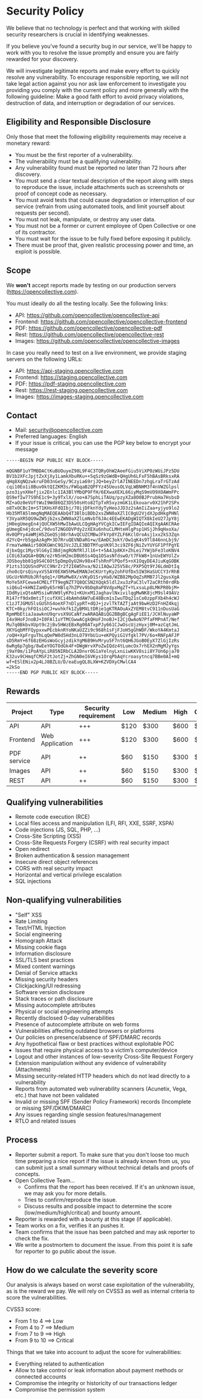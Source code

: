 # Security Policy

We believe that no technology is perfect and that working with skilled security researchers
is crucial in identifying weaknesses.

If you believe you've found a security bug in our service, we'll be happy to work with you
to resolve the issue promptly and ensure you are fairly rewarded for your discovery.

We will investigate legitimate reports and make every effort to quickly resolve any vulnerability.
To encourage responsible reporting, we will not take legal action against you nor ask law enforcement
to investigate you providing you comply with the current policy and more generally with the following guideline: Make a good faith effort to
avoid privacy violations, destruction of data, and interruption or degradation of our services.

## Eligibility and Responsible Disclosure

Only those that meet the following eligibility requirements may receive a monetary reward:

- You must be the first reporter of a vulnerability.
- The vulnerability must be a qualifying vulnerability.
- Any vulnerability found must be reported no later than 72 hours after discovery.
- You must send a clear textual description of the report along with steps to reproduce the issue, include attachments such as screenshots or proof of concept code as necessary.
- You must avoid tests that could cause degradation or interruption of our service (refrain from using automated tools, and limit yourself about requests per second).
- You must not leak, manipulate, or destroy any user data.
- You must not be a former or current employee of Open Collective or one of its contractor.
- You must wait for the issue to be fully fixed before exposing it publicly.
- There must be proof that, given realistic processing power and time, an exploit is possible.

## Scope

We **won't** accept reports made by testing on our production servers (https://opencollective.com).

You must ideally do all the testing locally. See the following links:

- API: https://github.com/opencollective/opencollective-api
- Frontend: https://github.com/opencollective/opencollective-frontend
- PDF: https://github.com/opencollective/opencollective-pdf
- Rest: https://github.com/opencollective/opencollective-rest
- Images: https://github.com/opencollective/opencollective-images

In case you really need to test on a live environment, we provide staging servers on the following URLs:

- API: https://api-staging.opencollective.com
- Frontend: https://staging.opencollective.com
- PDF: https://pdf-staging.opencollective.com
- Rest: https://rest-staging.opencollective.com
- Images: https://images-staging.opencollective.com

## Contact

- Mail: security@opencollective.com
- Preferred languages: English
- If your issue is critical, you can use the PGP key below to encrypt your message

```
-----BEGIN PGP PUBLIC KEY BLOCK-----

mQGNBF1uYTMBDACtKuBUOuyeZ98L9F4C3TQRyOhW2AeeFGiu5ViXP0zWUiJPz5DU
BV1b2XFcJpjtZxXjXy1LamkXbuRKu++5qSz9zGWdB+QHgUh6LFxF5hBAsBRksxRA
qHq8XqNQzwkruFD03nGeSy/9Czyia69rjJQ+beyZrlA7INEEDn7zhgLraTrGTzAd
cqi10Eo1i8Buv0ktQIZKM3s/FWGqaB2QPFYz45UeusOLVqLWBNHM3f4nVWZGlpsl
pzo3iynXHefjix2Enlc1IA3BlYMbQP9FfH/6EXwaXEXL66iyMqS9mVO9XOAWmFPc
QS9efIw77S9hE1c9+3y9TxlX//oo+A7SphLiTAUq/pzyXZa8O0BJPrubHa7HsbsD
MZ+aOz0eVUftWuI9Wd86QZ3DS50sHto82TpTxR5xyzmGK1LEkouarv0X21hP2SPx
o8TxOCBcIm+ST1KHsXFdQIbj/70ijDFknYdyTyHeoJJD3z2sAmIiZaa+yjyo9lo2
Hb35MTA5lmmgNqMAEQEAAbQ4T3BlbiBDb2xsZWN0aXZlIC0gU2VjdXJpdHkgPHNl
Y3VyaXR5QG9wZW5jb2xsZWN0aXZlLmNvbT6JAc4EEwEKADgWIQTX8kIeU27JpY8j
jH0egUmegEn4jQUCXW5hMwIbAwULCQgHAgYVCgkICwIEFgIDAQIeAQIXgAAKCRAe
gUmegEn4jdceC/9dvoT2NGODVPdy2zXEXu6nhuCLMHteHlgPsp1HSjJh9qHxoXa/
Hv0QPYy4aWMjH5ZGeQSj08rhAvQCUZCMBwJFkYp8YZLF6KclOroAsj1xx2kS3Zqn
d2YcQ+rb5gpAzAgM+3D7RruQEVNDaRG+w/EAmDC3okY/Ow1qK4s9Tl846nnLbj9/
FrmaYwHWAir50OKGWnC9QJVcJZLE3BDTMfupVK9l3ci9ZF6jNiZvYUYGF1PfPgYE
djbxQgc1Myc9lG6yI3BdjmgRONfRlJl16+t+5A4Jp8KX+ZhLei7YWjbFe3loKNV4
iCOi63aQGA+BQN/e2rN5nH2mcDBU6Ss4Qq1OSasNfdswO/t7FkW8+1nUxEWYUlZv
JDSboybb01g9S4C6Ot5pDmpOyU2Hv98x4TshRnPlPQof5+nX1OqyDE4JiuKqGOBK
P1zts31QUSndPVCC9NrZr2f2I6W5hva/N2iIAQwJ25V58c/PXP5Qt9YJ6LdmDtIq
zho0cQrsQinyxVS5AY0EXW5hMwEMANJeCKUrtyKy2ohFUfDx5IW3HaSUCCY3rRhB
UGcUrNVRUbJRfqdq1+/OMaMw8X/xVKyD1SryHa8/WZB82MpOqZsRMB7Jl2gusXgA
MoYe5XFCewa4CMELfTT9egNZT7Q8QCSN2XQqk5ldl2xu3zPaC3lvT2aCRth0rdRb
siQ6uI+kHNIZaHDy65rHBlq7hZPVv9bDq0aP8VdpxMgZT+YLxsuLp8LMKPR0bjM+
IDdRyixQteAM5siwRVW9lyKPo1+KUnxM1JaghavlNxivilqgMwNK8jcM9sl49AVz
R147rf9dx0mtiTjcufXXCi4bAmhdAW7uE48Bcm1sIwuTDq21sCo0zppFXb4h4cWJ
C1zJTJGMU5lsGUShS4oeXF7nDlypRT+dQJ+jzvlTkTAZTjaAt9bwHzD2FnHZ4kqj
KTC+0ky/hFO1siOCJ+wvhkfk1ZyBMXLtDRje1gKTRAOuAxZYEM8tvC911nDusUaG
RpmMbEtiaJaawknU9qrvsX9UCaNfzwARAQABiQG2BBgBCgAgFiEE1/JCHlNuyaWP
I4x9HoFJnoBJ+I0FAl1uYTMCGwwACgkQHoFJnoBJ+I2CjQwAoN7PfaFMPnAT/Nef
Mu7q0BkbvXUpt9c2jBv5HWzEBxRg00ATxpPJy661CJwOscUjzHyxj0M+azCqtJmL
XKYGqbMfFQypxxwPEcbknRYoNKaUZZi9c968h1sFjFJoH5gGhWDF/WkoYA4KmtaJ
/oQH+XpFrguThLqQePW0d5Hd3nLO79YbU1u+eKPQyiG1Vfgkl7PV/6o+RNFpAFJP
sD5RmY+6f68zEHGsWoGcyjzdikYgM6B9HvMryu5F7nt6QH6JGoB0EyX7ZlGjIzRs
6wRg6p7gbg/8wEeYOGTOdGk4F+DWgWrvXPoZwIQdz4tLumcOx7rhEX2nMgMJyYgs
j9aY0m/i1PoAYpLiR85NIRbCLA2DnvrOG1aYelnyLxniiwKKV8sii8Y7Un6pja70
K32uv9CHmqfCMSF2tJotZj+ZhGN0eI6VKys1OrqPbAqYcroasytncq7BBe0AI+mQ
wf+ESlENix2p4LJ8BZLU/D/eaEugQL8LXW+KZVDXyCMwlCA4
=2kSo
-----END PGP PUBLIC KEY BLOCK-----
```

## Rewards

| Project       | Type            | Security requirement | Low  | Medium | High  | Critical |
| ------------- | --------------- | -------------------- | ---- | ------ | ----- | -------- |
| API           | API             | +++                  | \$120 | \$300  | \$600 | \$1200    |
| Frontend      | Web Application | +++                  | \$120 | \$300  | \$600 | \$1200    |
| PDF service   | API             | ++                   | \$60 | \$150   | \$300 | \$600    |
| Images        | API             | ++                   | \$60 | \$150   | \$300 | \$600    |
| REST          | API             | ++                   | \$60 | \$150   | \$300  | \$600    |

## Qualifying vulnerabilities

- Remote code execution (RCE)
- Local files access and manipulation (LFI, RFI, XXE, SSRF, XSPA)
- Code injections (JS, SQL, PHP, ...)
- Cross-Site Scripting (XSS)
- Cross-Site Requests Forgery (CSRF) with real security impact
- Open redirect
- Broken authentication & session management
- Insecure direct object references
- CORS with real security impact
- Horizontal and vertical privilege escalation
- SQL injections

## Non-qualifying vulnerabilities

- "Self" XSS
- Rate Limiting
- Text/HTML Injection
- Social engineering
- Homograph Attack
- Missing cookie flags
- Information disclosure
- SSL/TLS best practices
- Mixed content warnings
- Denial of Service attacks
- Missing security headers
- Clickjacking/UI redressing
- Software version disclosure
- Stack traces or path disclosure
- Missing autocomplete attributes
- Physical or social engineering attempts
- Recently disclosed 0-day vulnerabilities
- Presence of autocomplete attribute on web forms
- Vulnerabilities affecting outdated browsers or platforms
- Our policies on presence/absence of SPF/DMARC records
- Any hypothetical flaw or best practices without exploitable POC
- Issues that require physical access to a victim’s computer/device
- Logout and other instances of low-severity Cross-Site Request Forgery
- Extension manipulation without any evidence of vulnerability (Attachments)
- Missing security-related HTTP headers which do not lead directly to a vulnerability
- Reports from automated web vulnerability scanners (Acunetix, Vega, etc.) that have not been validated
- Invalid or missing SPF (Sender Policy Framework) records (Incomplete or missing SPF/DKIM/DMARC)
- Any issues regarding single session features/management
- RTLO and related issues

## Process

- Reporter submit a report. To make sure that you don't loose too much time preparing a nice report if the issue is already known from us, you can submit just a small summary without technical details and proofs of concepts.
- Open Collective Team...
  - Confirms that the report has been received. If it's an unknown issue, we may ask you for more details.
  - Tries to confirm/reproduce the issue.
  - Discuss results and possible impact to determine the score (low/medium/high/critical) and bounty amount.
- Reporter is rewarded with a bounty at this stage (if applicable).
- Team works on a fix, verifies it an pushes it.
- Team confirms that the issue has been patched and may ask reporter to check the fix.
- We write a postmortem to document the issue. From this point it is safe for reporter to go public about the issue.

## How do we calculate the severity score

Our analysis is always based on worst case exploitation of the vulnerability, as is the reward we pay. We will rely on CVSS3 as well as internal criteria to score the vulnerabilities.

CVSS3 score:

- From 1 to 4 ==> Low
- From 4 to 7 ==> Medium
- From 7 to 9 ==> High
- From 9 to 10 ==> Critical

Things that we take into account to adjust the score for vulnerabilities:

- Everything related to authentication
- Allow to take control or leak information about payment methods or connected accounts
- Compromise the integrity or historicity of our transactions ledger
- Compromise the permission system

